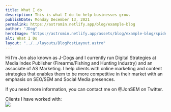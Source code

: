 ```yaml
---
title: What I do
description: This is what I do to help businesses grow.
publishDate: Monday December 13, 2021
permalink: https://astromin.netlify.app/blog/example-blog
author: "JDog"
heroImage: "https://astromin.netlify.app/assets/blog/example-blog/spidermarket.jpg"
alt: What I Do
layout: "../../layouts/BlogPostLayout.astro"
---
```


Hi I’m Jon also known as J-Dogs and I currently run Digital Strategies at Media Index Publisher (Firearms/Fishing and Hunting Industry) and an associate of AS Marketing. I help clients with online marketing and content strategies that enables them to be more competitive in their market with an emphasis on SEO/SEM and Social Media presences.

If you need more information, you can contact me on @JonSEM on Twitter.

Clients I have worked with:
<br/>
<img src="https://spidermarket.files.wordpress.com/2009/05/mylogos.png">
